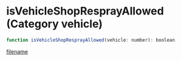 # isVehicleShopResprayAllowed (Category vehicle)

```js
function isVehicleShopResprayAllowed(vehicle: number): boolean
```

[filename](isVehicleShopResprayAllowed_m.md ':include')